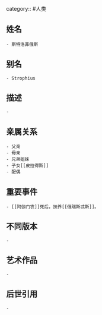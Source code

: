 category:: #人类
## 姓名
	- 斯特洛菲俄斯
## 别名
	- Strophius
## 描述
	-
## 亲属关系
	- 父亲
	- 母亲
	- 兄弟姐妹
	- 子女[[皮拉得斯]]
	- 配偶
## 重要事件
	- [[阿伽门农]]死后，扶养[[俄瑞斯忒斯]]。
## 不同版本
	-
## 艺术作品
	-
## 后世引用
	-
